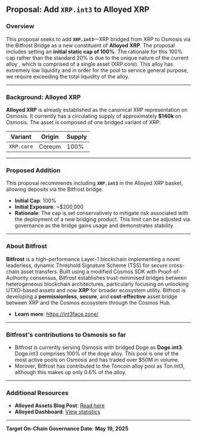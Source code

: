 ## Proposal: Add `XRP.int3` to Alloyed XRP

### Overview

This proposal seeks to add **`XRP.int3`**—XRP bridged from XRP to Osmosis via the Bitfrost Bridge as a new constituent of **Alloyed XRP**. The proposal includes setting an **initial static cap of 100%**. The rationale for this 100% cap rather than the standard 20% is due to the unique nature of the current alloy , which is comprised of a single asset (XRP.core). This alloy has extremely low liquidity and in order for the pool to service general purpose, we require exceeding the total liquidity of the alloy.

---

### Background: Alloyed XRP

**Alloyed XRP** is already established as the canonical XRP representation on Osmosis. It currently has a circulating supply of approximately **\$140k** on Osmosis. The asset is composed of one bridged variant of XRP:

| Variant           | Origin                      | Supply |
| ----------------- | --------------------------- | --- |
| `XRP.core`        | Coreum                      | 100% |

---

### Proposed Addition

This proposal recommends including **`XRP.int3`** in the Alloyed XRP basket, allowing deposits via the Bitfrost bridge.

* **Initial Cap**: 100%
* **Initial Exposure**: \~\$200,000
* **Rationale**: The cap is set conservatively to mitigate risk associated with the deployment of a new bridging product. This limit can be adjusted via governance as the bridge gains usage and demonstrates stability.

---

### About Bitfrost

**Bitfrost** is a high-performance Layer-1 blockchain implementing a novel leaderless, dynamic Threshold Signature Scheme (TSS) for secure cross-chain asset transfers. Built using a modified Cosmos SDK with Proof-of-Authority consensus, Bitfrost establishes trust-minimised bridges between heterogeneous blockchain architectures, particularly focusing on unlocking UTXO-based assets and now **XRP** for broader ecosystem utility. Bitfrost is developing a **permissionless**, **secure**, and **cost-effective** asset bridge between XRP and the Cosmos ecosystem through the Cosmos Hub.

* **Learn more**: https://int3face.zone/ 

---

### Bitfrost's contributions to Osmosis so far

* Bitfrost is currently serving Osmosis with bridged Doge as **Doge.int3**. Doge.int3 comprises 100% of the doge alloy. This pool is one of the most active pools on Osmosis and has traded over $50M in volume.
* Morover, Bitfrost has contributed to the Toncoin alloy pool as Ton.int3, although this makes up only 0.6% of the alloy. 

---

### Additional Resources

* **Alloyed Assets Blog Post**: [Read here](#)
* **Alloyed Dashboard**: [View statistics](#)

---

**Target On-Chain Governance Date**: **May 19, 2025**

